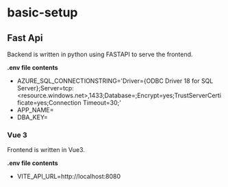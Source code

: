 # basic-setup

## Fast Api
Backend is written in python using FASTAPI to serve the frontend.

**.env file contents**
- AZURE_SQL_CONNECTIONSTRING='Driver={ODBC Driver 18 for SQL Server};Server=tcp:<resource.windows.net>,1433;Database=<database-name>;Encrypt=yes;TrustServerCertificate=yes;Connection Timeout=30;'
- APP_NAME=<app-name>
- DBA_KEY=<depending-on-how-connection-is-secured>

### Vue 3
Frontend is written in Vue3.

**.env file contents**
- VITE_API_URL=http://localhost:8080
